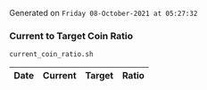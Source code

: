 Generated on `Friday 08-October-2021 at 05:27:32`

### Current to Target Coin Ratio
`current_coin_ratio.sh`

Date|Current|Target|Ratio
---|---|---|---
